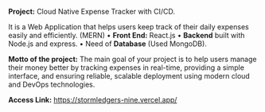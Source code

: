 **Project:** Cloud Native Expense Tracker with CI/CD.

It is a Web Application that helps users keep track of their daily expenses easily and efficiently.  (MERN)
•	**Front End:** React.js
•	**Backend** built with Node.js and express.
•	Need of **Database** (Used MongoDB).

**Motto of the project:**
The main goal of your project is to help users manage their money better by tracking expenses in real-time, providing a simple interface, and ensuring reliable, scalable deployment using modern cloud and DevOps technologies.

**Access Link:** https://stormledgers-nine.vercel.app/
